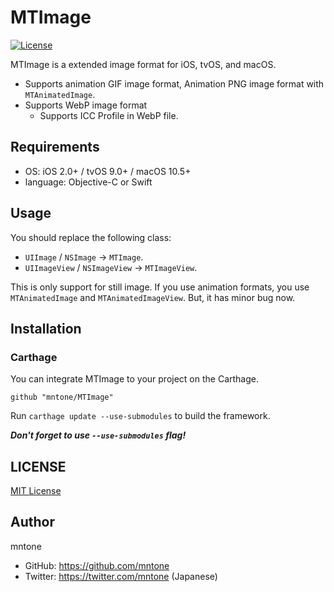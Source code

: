 # MTImage

[![License](https://img.shields.io/github/license/mntone/MTImage.svg?style=flat-square)](https://github.com/mntone/MTImage/blob/master/LICENSE.txt)

MTImage is a extended image format for iOS, tvOS, and macOS.

- Supports animation GIF image format, Animation PNG image format with `MTAnimatedImage`.
- Supports WebP image format
  - Supports ICC Profile in WebP file.


## Requirements

- OS: iOS 2.0+ / tvOS 9.0+ / macOS 10.5+
- language: Objective-C or Swift


## Usage

You should replace the following class:

- `UIImage` / `NSImage` → `MTImage`.
- `UIImageView` / `NSImageView` → `MTImageView`.

This is only support for still image. If you use animation formats, you use `MTAnimatedImage` and `MTAnimatedImageView`. But, it has minor bug now.

## Installation

### Carthage

You can integrate MTImage to your project on the Carthage.

```
github "mntone/MTImage"
```

Run `carthage update --use-submodules` to build the framework.

***Don't forget to use `--use-submodules` flag!***


## LICENSE

[MIT License](https://github.com/mntone/MTImage/blob/master/LICENSE.txt)


## Author

mntone
- GitHub: https://github.com/mntone
- Twitter: https://twitter.com/mntone (Japanese)
